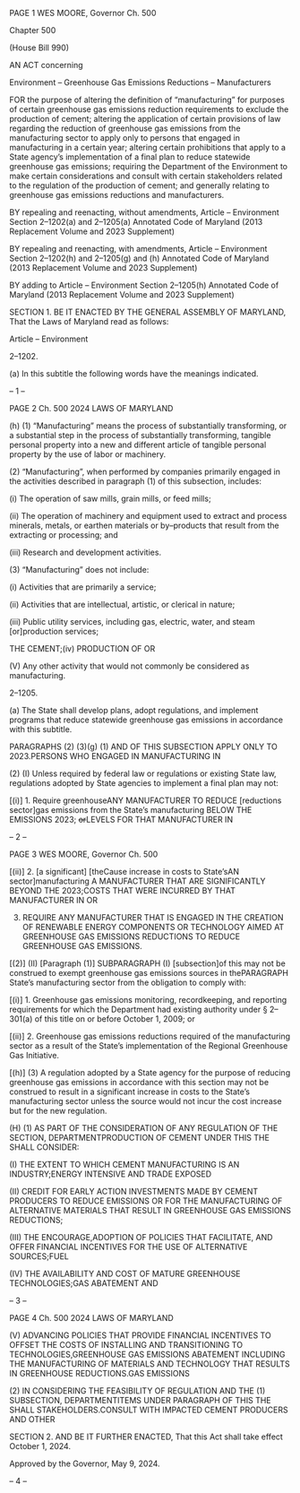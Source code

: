 PAGE 1
WES MOORE, Governor Ch. 500

Chapter 500

(House Bill 990)

AN ACT concerning

Environment – Greenhouse Gas Emissions Reductions – Manufacturers

FOR the purpose of altering the definition of “manufacturing” for purposes of certain
greenhouse gas emissions reduction requirements to exclude the production of
cement; altering the application of certain provisions of law regarding the reduction
of greenhouse gas emissions from the manufacturing sector to apply only to persons
that engaged in manufacturing in a certain year; altering certain prohibitions that
apply to a State agency’s implementation of a final plan to reduce statewide
greenhouse gas emissions; requiring the Department of the Environment to make
certain considerations and consult with certain stakeholders related to the
regulation of the production of cement; and generally relating to greenhouse gas
emissions reductions and manufacturers.

BY repealing and reenacting, without amendments,
Article – Environment
Section 2–1202(a) and 2–1205(a)
Annotated Code of Maryland
(2013 Replacement Volume and 2023 Supplement)

BY repealing and reenacting, with amendments,
Article – Environment
Section 2–1202(h) and 2–1205(g) and (h)
Annotated Code of Maryland
(2013 Replacement Volume and 2023 Supplement)

BY adding to
Article – Environment
Section 2–1205(h)
Annotated Code of Maryland
(2013 Replacement Volume and 2023 Supplement)

SECTION 1. BE IT ENACTED BY THE GENERAL ASSEMBLY OF MARYLAND,
That the Laws of Maryland read as follows:

Article – Environment

2–1202.

(a) In this subtitle the following words have the meanings indicated.

– 1 –

PAGE 2
Ch. 500 2024 LAWS OF MARYLAND

(h) (1) “Manufacturing” means the process of substantially transforming, or a
substantial step in the process of substantially transforming, tangible personal property
into a new and different article of tangible personal property by the use of labor or
machinery.

(2) “Manufacturing”, when performed by companies primarily engaged in
the activities described in paragraph (1) of this subsection, includes:

(i) The operation of saw mills, grain mills, or feed mills;

(ii) The operation of machinery and equipment used to extract and
process minerals, metals, or earthen materials or by–products that result from the
extracting or processing; and

(iii) Research and development activities.

(3) “Manufacturing” does not include:

(i) Activities that are primarily a service;

(ii) Activities that are intellectual, artistic, or clerical in nature;

(iii) Public utility services, including gas, electric, water, and steam
[or]production services;

THE CEMENT;(iv) PRODUCTION OF OR

(V) Any other activity that would not commonly be considered as
manufacturing.

2–1205.

(a) The State shall develop plans, adopt regulations, and implement programs
that reduce statewide greenhouse gas emissions in accordance with this subtitle.

PARAGRAPHS (2) (3)(g) (1) AND OF THIS SUBSECTION APPLY ONLY TO
2023.PERSONS WHO ENGAGED IN MANUFACTURING IN

(2) (I) Unless required by federal law or regulations or existing State
law, regulations adopted by State agencies to implement a final plan may not:

[(i)] 1. Require greenhouseANY MANUFACTURER TO REDUCE
[reductions sector]gas emissions from the State’s manufacturing BELOW THE EMISSIONS
2023; ~~or~~LEVELS FOR THAT MANUFACTURER IN

– 2 –

PAGE 3
WES MOORE, Governor Ch. 500

[(ii)] 2. [a significant] [theCause increase in costs to State’sAN
sector]manufacturing A MANUFACTURER THAT ARE SIGNIFICANTLY BEYOND THE
2023;COSTS THAT WERE INCURRED BY THAT MANUFACTURER IN OR

3. REQUIRE ANY MANUFACTURER THAT IS ENGAGED IN
THE CREATION OF RENEWABLE ENERGY COMPONENTS OR TECHNOLOGY AIMED AT
GREENHOUSE GAS EMISSIONS REDUCTIONS TO REDUCE GREENHOUSE GAS
EMISSIONS.

[(2)] (II) [Paragraph (1)] SUBPARAGRAPH (I) [subsection]of this
may not be construed to exempt greenhouse gas emissions sources in thePARAGRAPH
State’s manufacturing sector from the obligation to comply with:

[(i)] 1. Greenhouse gas emissions monitoring, recordkeeping, and
reporting requirements for which the Department had existing authority under § 2–301(a)
of this title on or before October 1, 2009; or

[(ii)] 2. Greenhouse gas emissions reductions required of the
manufacturing sector as a result of the State’s implementation of the Regional Greenhouse
Gas Initiative.

[(h)] (3) A regulation adopted by a State agency for the purpose of reducing
greenhouse gas emissions in accordance with this section may not be construed to result in
a significant increase in costs to the State’s manufacturing sector unless the source would
not incur the cost increase but for the new regulation.

(H) (1) AS PART OF THE CONSIDERATION OF ANY REGULATION OF THE
SECTION, DEPARTMENTPRODUCTION OF CEMENT UNDER THIS THE SHALL
CONSIDER:

(I) THE EXTENT TO WHICH CEMENT MANUFACTURING IS AN
INDUSTRY;ENERGY INTENSIVE AND TRADE EXPOSED

(II) CREDIT FOR EARLY ACTION INVESTMENTS MADE BY
CEMENT PRODUCERS TO REDUCE EMISSIONS OR FOR THE MANUFACTURING OF
ALTERNATIVE MATERIALS THAT RESULT IN GREENHOUSE GAS EMISSIONS
REDUCTIONS;

(III) THE ENCOURAGE,ADOPTION OF POLICIES THAT
FACILITATE, AND OFFER FINANCIAL INCENTIVES FOR THE USE OF ALTERNATIVE
SOURCES;FUEL

(IV) THE AVAILABILITY AND COST OF MATURE GREENHOUSE
TECHNOLOGIES;GAS ABATEMENT AND

– 3 –

PAGE 4
Ch. 500 2024 LAWS OF MARYLAND

(V) ADVANCING POLICIES THAT PROVIDE FINANCIAL
INCENTIVES TO OFFSET THE COSTS OF INSTALLING AND TRANSITIONING TO
TECHNOLOGIES,GREENHOUSE GAS EMISSIONS ABATEMENT INCLUDING THE
MANUFACTURING OF MATERIALS AND TECHNOLOGY THAT RESULTS IN GREENHOUSE
REDUCTIONS.GAS EMISSIONS

(2) IN CONSIDERING THE FEASIBILITY OF REGULATION AND THE
(1) SUBSECTION, DEPARTMENTITEMS UNDER PARAGRAPH OF THIS THE SHALL
STAKEHOLDERS.CONSULT WITH IMPACTED CEMENT PRODUCERS AND OTHER

SECTION 2. AND BE IT FURTHER ENACTED, That this Act shall take effect
October 1, 2024.

Approved by the Governor, May 9, 2024.

– 4 –